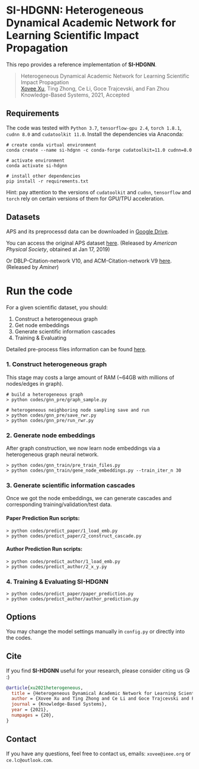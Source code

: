 # SI-HDGNN: Heterogeneous Dynamical Academic Network for Learning Scientific Impact Propagation

This repo provides a reference implementation of **SI-HDGNN**.

> Heterogeneous Dynamical Academic Network for Learning Scientific Impact Propagation  
> [Xovee Xu](https://xovee.cn), Ting Zhong, Ce Li, Goce Trajcevski, and Fan Zhou  
> Knowledge-Based Systems, 2021, Accepted

## Requirements
The code was tested with `Python 3.7`, `tensorflow-gpu 2.4`, `torch 1.8.1`, `cudnn 8.0` and `cudatoolkit 11.0`. 
Install the dependencies via Anaconda: 

```shell
# create conda virtual environment
conda create --name si-hdgnn -c conda-forge cudatoolkit=11.0 cudnn=8.0

# activate environment
conda activate si-hdgnn

# install other dependencies
pip install -r requirements.txt
```
Hint: pay attention to the versions of `cudatoolkit` and `cudnn`, `tensorflow` and `torch` rely on certain versions
of them for GPU/TPU acceleration. 

## Datasets

APS and its preprocessd data can be downloaded in [Google Drive](https://drive.google.com/drive/folders/1JPXdSi23VS1lt0O_clxzNvaHgRl9iaIY?usp=sharing).

You can access the original APS dataset [here](https://journals.aps.org/datasets). (Released by *American Physical Society*, obtained at Jan 17, 2019)

Or DBLP-Citation-network V10, and ACM-Citation-network V9 [here](https://www.aminer.org/citation). (Released by *Aminer*)


# Run the code

For a given scientific dataset, you should:

1. Construct a heterogeneous graph
2. Get node embeddings
3. Generate scientific information cascades
4. Training & Evaluating

Detailed pre-process files information can be found [here](input_data.md).

### 1. Construct heterogeneous graph

This stage may costs a large amount of RAM (~64GB with millions of nodes/edges in graph).


```shell
# build a heterogeneous graph
> python codes/gnn_pre/graph_sample.py

# heterogeneous neighboring node sampling save and run
> python codes/gnn_pre/save_rwr.py
> python codes/gnn_pre/run_rwr.py
```

### 2. Generate node embeddings

After graph construction, we now learn node embeddings via a heterogeneous graph neural network. 

```shell script
> python codes/gnn_train/pre_train_files.py 
> python codes/gnn_train/gene_node_embeddings.py --train_iter_n 30
```

### 3. Generate scientific information cascades

Once we got the node embeddings, we can generate cascades and corresponding training/validation/test data.

#### Paper Prediction Run scripts:

```shell script
> python codes/predict_paper/1_load_emb.py
> python codes/predict_paper/2_construct_cascade.py
```

#### Author Prediction Run scripts:

```shell script
> python codes/predict_author/1_load_emb.py
> python codes/predict_author/2_x_y.py
```


### 4. Training & Evaluating SI-HDGNN

```shell script
> python codes/predict_paper/paper_prediction.py
> python codes/predict_author/author_prediction.py
```


## Options

You may change the model settings manually in `config.py` or directly into the codes. 

## Cite

If you find **SI-HDGNN** useful for your research, please consider citing us 😘 :)
```bibtex
@article{xu2021heterogeneous, 
  title = {Heterogeneous Dynamical Academic Network for Learning Scientific Impact Propagation}, 
  author = {Xovee Xu and Ting Zhong and Ce Li and Goce Trajcevski and Fan Zhou}, 
  journal = {Knowledge-Based Systems}, 
  year = {2021}, 
  numpages = {20}, 
}
```

## Contact

If you have any questions, feel free to contact us, emails: `xovee@ieee.org` or `ce.lc@outlook.com`. 
